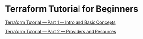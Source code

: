 # Terraform Tutorial for Beginners

[Terraform Tutorial — Part 1 — Intro and Basic Concepts](./docs/Terraform%20Tutorial%20%E2%80%94%20Part%201%20%E2%80%94%20Intro%20and%20Basic%20Concepts.md)

[Terraform Tutorial — Part 2 — Providers and Resources](./docs/Terraform%20Tutorial%20%E2%80%94%20Part%202%20%E2%80%94%20Providers%20and%20Resources.md)
